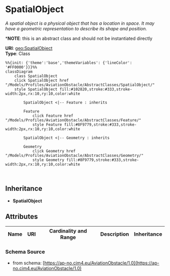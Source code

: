 # SpatialObject

_A spatial object is a physical object that has a location in space. It may have a geometric representation to describe its shape and position._

*__NOTE__: this is an abstract class and should not be instantiated directly

**URI**: [geo:SpatialObject](http://www.opengis.net/ont/geosparql#SpatialObject)<br />
**Type**: Class

```mermaid
%%{init: {'theme':'base','themeVariables': {'lineColor': '#FF0000'}}}%%
classDiagram
    class SpatialObject
    click SpatialObject href "/Models/Profiles/AviationObstacle/AbstractClasses/SpatialObject/"
    style SpatialObject fill:#102820,stroke:#333,stroke-width:2px,rx:10,ry:10,color:white

        SpatialObject <|-- Feature : inherits

        Feature
            click Feature href "/Models/Profiles/AviationObstacle/AbstractClasses/Feature/"
            style Feature fill:#8F9779,stroke:#333,stroke-width:2px,rx:10,ry:10,color:white

        SpatialObject <|-- Geometry : inherits

        Geometry
            click Geometry href "/Models/Profiles/AviationObstacle/AbstractClasses/Geometry/"
            style Geometry fill:#8F9779,stroke:#333,stroke-width:2px,rx:10,ry:10,color:white



```

## Inheritance
* **SpatialObject**

## Attributes
| Name | URI | Cardinality and Range | Description | Inheritance |
| ---  | --- | --- | --- | --- |

### Schema Source
* from schema: [https://ap-no.cim4.eu/AviationObstacle/1.0](https://ap-no.cim4.eu/AviationObstacle/1.0)
